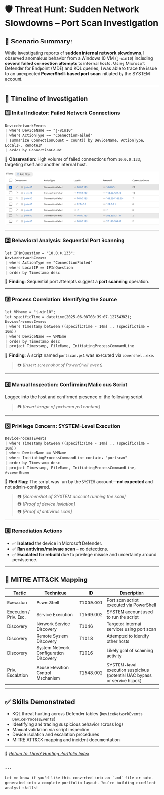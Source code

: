 # 🛡️ Threat Hunt: Sudden Network Slowdowns – Port Scan Investigation

## 📅 Scenario Summary: 
While investigating reports of **sudden internal network slowdowns**, I observed anomalous behavior from a Windows 10 VM (`j-win10`) including **several failed connection attempts** to internal hosts. Using Microsoft Defender for Endpoint (MDE) and KQL queries, I was able to trace the issue to an unexpected **PowerShell-based port scan** initiated by the SYSTEM account.

---

## 🧭 Timeline of Investigation

### 1️⃣ Initial Indicator: Failed Network Connections
```kql
DeviceNetworkEvents
| where DeviceName == "j-win10"
| where ActionType == "ConnectionFailed"
| summarize ConnectionCount = count() by DeviceName, ActionType, LocalIP, RemoteIP
| order by ConnectionCount
```
📝 **Observation**: High volume of failed connections from `10.0.0.133`, targeting itself and another internal host.

![Failed Connections](sudden-network-slowdowns/images/Connection-failed.png)

---

### 2️⃣ Behavioral Analysis: Sequential Port Scanning
```kql
let IPInQuestion = "10.0.0.133";
DeviceNetworkEvents
| where ActionType == "ConnectionFailed"
| where LocalIP == IPInQuestion
| order by Timestamp desc
```
📝 **Finding**: Sequential port attempts suggest a **port scanning** operation.

---

### 3️⃣ Process Correlation: Identifying the Source
```kql
let VMName = "j-win10";
let specificTime = datetime(2025-06-08T08:39:07.1275438Z);
DeviceProcessEvents
| where Timestamp between ((specificTime - 10m) .. (specificTime + 10m))
| where DeviceName == VMName
| order by Timestamp desc
| project Timestamp, FileName, InitiatingProcessCommandLine
```
📝 **Finding**: A script named `portscan.ps1` was executed via `powershell.exe`.

> 📷 *[Insert screenshot of PowerShell event]*

---

### 4️⃣ Manual Inspection: Confirming Malicious Script
Logged into the host and confirmed presence of the following script:

> 📷 *[Insert image of portscan.ps1 content]*

---

### 5️⃣ Privilege Concern: SYSTEM-Level Execution
```kql
DeviceProcessEvents
| where Timestamp between ((specificTime - 10m) .. (specificTime + 10m))
| where DeviceName == VMName
| where InitiatingProcessCommandLine contains "portscan"
| order by Timestamp desc
| project Timestamp, FileName, InitiatingProcessCommandLine, AccountName
```
📝 **Red Flag**: The script was run by the `SYSTEM` account—**not expected** and not admin-configured.

> 📷 *[Screenshot of SYSTEM account running the scan]*  
> 📷 *[Proof of device isolation]*  
> 📷 *[Proof of antivirus scan]*

---

### 6️⃣ Remediation Actions
- ✅ **Isolated** the device in Microsoft Defender.
- ✅ **Ran antivirus/malware scan** – no detections.
- ✅ **Escalated for rebuild** due to privilege misuse and uncertainty around persistence.

---

## 🧠 MITRE ATT&CK Mapping

| Tactic               | Technique                                 | ID          | Description |
|----------------------|-------------------------------------------|-------------|-------------|
| Execution            | PowerShell                                | T1059.001   | Port scan script executed via PowerShell |
| Execution / Priv. Esc.| Service Execution                        | T1569.002   | SYSTEM account used to run the script |
| Discovery            | Network Service Discovery                 | T1046       | Targeted internal services using port scan |
| Discovery            | Remote System Discovery                   | T1018       | Attempted to identify other hosts |
| Discovery            | System Network Configuration Discovery    | T1016       | Likely goal of scanning activity |
| Priv. Escalation     | Abuse Elevation Control Mechanism         | T1548.002   | SYSTEM-level execution suspicious (potential UAC bypass or service hijack) |

---

## ✅ Skills Demonstrated
- KQL threat hunting across Defender tables (`DeviceNetworkEvents`, `DeviceProcessEvents`)
- Identifying and tracing suspicious behavior across logs
- Manual validation via script inspection
- Device isolation and escalation procedures
- MITRE ATT&CK mapping and incident documentation

---

🔗 _[Return to Threat Hunting Portfolio Index](../README.md)_

```

---

Let me know if you'd like this converted into an `.md` file or auto-generated into a complete portfolio layout. You’re building excellent analyst skills!
